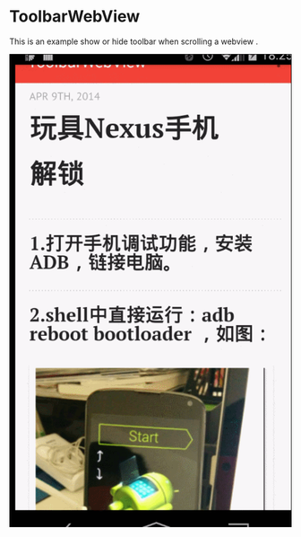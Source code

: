 # ToolbarWebView

This is an example  show or hide toolbar when scrolling a webview .


![Scrolling like in Chrome](https://raw.githubusercontent.com/janrone/ToolbarWebView/master/screenshots/toolbarwebview.gif "Optional Title")